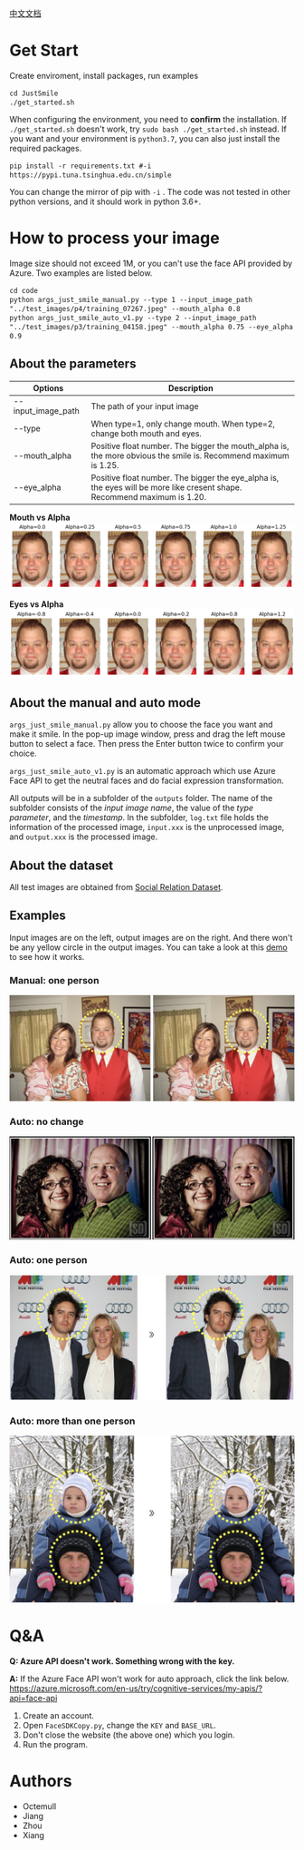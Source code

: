 [中文文档](https://github.com/Octemull/JustSmile/blob/master/README-ch.md)

# Get Start
Create enviroment, install packages, run examples
```
cd JustSmile
./get_started.sh
```
When configuring the environment, you need to **confirm** the installation. If `./get_started.sh` doesn't work, try `sudo bash ./get_started.sh` instead. If you want and your environment is `python3.7`, you can also just install the required packages.

```
pip install -r requirements.txt #-i https://pypi.tuna.tsinghua.edu.cn/simple
```
You can change the mirror of pip with `-i` . 
The code was not tested in other python versions, and it should work in python 3.6+.

# How to process your image

Image size should not exceed 1M, or you can't use the face API provided by Azure. Two examples are listed below.

```
cd code
python args_just_smile_manual.py --type 1 --input_image_path "../test_images/p4/training_07267.jpeg" --mouth_alpha 0.8
python args_just_smile_auto_v1.py --type 2 --input_image_path "../test_images/p3/training_04158.jpeg" --mouth_alpha 0.75 --eye_alpha 0.9
```
## About the parameters
|Options           | Description|
| -----------------|----------------------------- |
|--input_image_path| The path of your input image|
|--type             |When type=1, only change mouth. When type=2, change both mouth and eyes.|
|--mouth_alpha     |Positive float number. The bigger the mouth_alpha is, the more obvious the smile is. Recommend maximum is $1.25$.|
|--eye_alpha       |Positive float number. The bigger the eye_alpha is, the eyes will be more like cresent shape. Recommend maximum is $1.20$.|

**Mouth vs Alpha**
![](./img/Alpha_mouth.png)

**Eyes vs Alpha**
![](./img/Alpha_eyes_smile.png)

## About the manual and auto mode
`args_just_smile_manual.py` allow you to choose the face you want and make it smile. In the pop-up image window, press and drag the left mouse button to select a face. Then press the Enter button twice to confirm your choice.

`args_just_smile_auto_v1.py` is an automatic approach which use Azure Face API to get the neutral faces and do facial expression transformation.

All outputs will be in a subfolder of the `outputs` folder. The name of the subfolder consists of the *input image name*, the value of the *type parameter*, and the *timestamp*. In the subfolder, `log.txt` file holds the information of the processed image, `input.xxx` is the unprocessed image, and `output.xxx` is the processed image.

## About the dataset
All test images are obtained from [Social Relation Dataset](http://mmlab.ie.cuhk.edu.hk/projects/socialrelation/index.html).

## Examples

Input images are on the left, output images are on the right. And there won't be any yellow circle in the output images. You can take a look at this [demo](https://youtu.be/iHTBCI0DAXc) to see how it works.

### Manual: one person
![-w911](img/15482995022644.jpg)

### Auto: no change

![-w916](img/15482997122904.jpg)


### Auto: one person

![-w779](img/15482995978009.jpg)

### Auto: more than one person

![-w742](img/15482996286674.jpg)

# Q&A
**Q: Azure API doesn't work. Something wrong with the key.**

**A:** If the Azure Face API won't work for auto approach, click the link below.
https://azure.microsoft.com/en-us/try/cognitive-services/my-apis/?api=face-api
1. Create an account. 
2. Open `FaceSDKCopy.py`, change the `KEY` and `BASE_URL`.
3. Don't close the website (the above one) which you login.
4. Run the program.
  
# Authors
- Octemull
- Jiang
- Zhou
- Xiang
